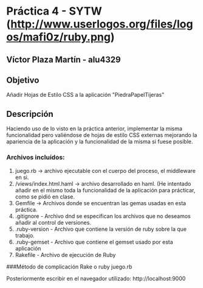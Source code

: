 # Práctica 4 - SYTW <url>(http://www.userlogos.org/files/logos/mafi0z/ruby.png)

## Víctor Plaza Martín - alu4329

## Objetivo
Añadir Hojas de Estilo CSS a la aplicación "PiedraPapelTijeras"

## Descripción
 Haciendo uso de lo visto en la práctica anterior, implementar la misma funcionalidad pero valiéndose de hojas de estilo CSS externas mejorando la apariencia de la aplicación y la funcionalidad de la misma si fuese posible.

### Archivos incluídos:
1. juego.rb -> archivo ejecutable con el cuerpo del proceso, el middleware en si.
2. /views/index.html.haml -> archivo desarrollado en haml. (He intentado añadir en el mismo toda la funcionalidad de la aplicación para prácticar, como se pidió en clase.
3. Gemfile -> Archivos donde se encuentran las gemas usadas en esta práctica.
4. .gitignore - Archivo dnd se especifican los archivos que no deseamos añadir al control de versiones.
5. .ruby-version - Archivo que contiene la versión de ruby sobre la que trabajo.
6. .ruby-gemset - Archivo que contiene el gemset usado por esta aplicación
7. Rakefile - Archivo de ejecución de Ruby

###Método de complicación
	Rake
o
	ruby juego.rb

Posteriormente escribir en el navegador utilizado:
	http://localhost:9000
